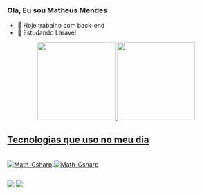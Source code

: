 ### Olá, Eu sou Matheus Mendes

- 🔭 Hoje trabalho com back-end
- 🌱 Estudando Laravel

<div align="center">
  <a href="https://github.com/mm490514">
  <img height="180em" src="https://github-readme-stats.vercel.app/api?username=mm490514&show_icons=true&theme=dark&include_all_commits=true&count_private=true"/>
  <img height="180em" src="https://github-readme-stats.vercel.app/api/top-langs/?username=mm490514&layout=compact&langs_count=7&theme=dark"/>
</div>
  
  ## Tecnologias que uso no meu dia
  
  <div style="display: inline_block"><br>   
  <img align="center" alt="Math-Csharp" src="https://img.shields.io/badge/PostgreSQL-316192?style=for-the-badge&logo=postgresql&logoColor=white">
  <img align="center" alt="Math-Csharp" src="https://img.shields.io/badge/C%23-239120?style=for-the-badge&logo=c-sharp&logoColor=white">       
  </div>
  
  ##
  
  <div> 
  <a href = "mailto:mm490514@gmail.com"><img src="https://img.shields.io/badge/-Gmail-%23333?style=for-the-badge&logo=gmail&logoColor=white" target="_blank"></a>
  <a href="https://www.linkedin.com/in/matheus-mendes-6a32a212b" target="_blank"><img src="https://img.shields.io/badge/-LinkedIn-%230077B5?style=for-the-badge&logo=linkedin&logoColor=white" target="_blank"></a>    
  </div>
